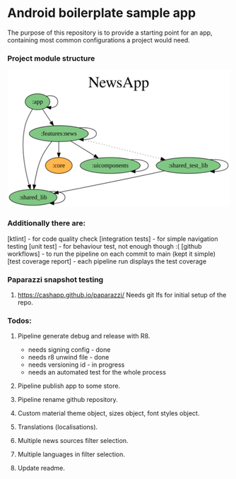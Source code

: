 # Android boilerplate sample  app

The purpose of this repository is to provide a starting point for an app,
containing most common configurations a project would need.

### Project module structure
![Project module dependencies structure](structure/project-dependency-graph.svg)

### Additionally there are:
[ktlint] - for code quality check
[integration tests] - for simple navigation testing
[unit test] - for behaviour test, not enough though :(
[github workflows] - to run the pipeline on each commit to main (kept it simple)
[test coverage report] - each pipeline run displays the test coverage

### Paparazzi snapshot testing

1. https://cashapp.github.io/paparazzi/
   Needs git lfs for initial setup of the repo.

### Todos:

1. Pipeline generate debug and release with R8.
   - needs signing config - done
   - needs r8 unwind file - done
   - needs versioning id - in progress
   - needs an automated test for the whole process
2. Pipeline publish app to some store.
3. Pipeline rename github repository.

4. Custom material theme object, sizes object, font styles object.

5. Translations (localisations).

6. Multiple news sources filter selection.
7. Multiple languages in filter selection.

8. Update readme.
